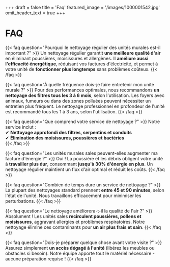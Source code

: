 +++
draft = false
title = 'Faq'
featured_image = '/images/1000001542.jpg'
omit_header_text = true
+++

# FAQ 

{{< faq question="Pourquoi le nettoyage régulier des unités murales est-il important ?" >}}
Un nettoyage régulier garantit **une meilleure qualité d'air** en éliminant poussières, moisissures et allergènes. Il **améliore aussi l'efficacité énergétique**, réduisant vos factures d'électricité, et permet à votre unité de **fonctionner plus longtemps** sans problèmes coûteux.
{{< /faq >}}

{{< faq question="À quelle fréquence dois-je faire entretenir mon unité murale ?" >}}
Pour des performances optimales, nous recommandons **un nettoyage des filtres tous les 3 à 6 mois**, selon l'utilisation. Les foyers avec animaux, fumeurs ou dans des zones polluées peuvent nécessiter un entretien plus fréquent. Le nettoyage professionnel en profondeur de l'unité est recommandé tous les 1 à 3 ans, selon l'utilisation.
{{< /faq >}}

{{< faq question="Que comprend votre service de nettoyage ?" >}}
Notre service inclut :  
✔ **Nettoyage approfondi des filtres, serpentins et conduits**  
✔ **Élimination des moisissures, poussières et bactéries**  
{{< /faq >}}

{{< faq question="Les unités murales sales peuvent-elles augmenter ma facture d'énergie ?" >}}
Oui ! La poussière et les débris obligent votre unité à **travailler plus dur**, consommant **jusqu'à 30% d'énergie en plus**. Un nettoyage régulier maintient un flux d'air optimal et réduit les coûts.
{{< /faq >}}

{{< faq question="Combien de temps dure un service de nettoyage ?" >}}
La plupart des nettoyages standard prennent **entre 45 et 90 minutes**, selon l'état de l'unité. Nous travaillons efficacement pour minimiser les perturbations.
{{< /faq >}}

{{< faq question="Le nettoyage améliorera-t-il la qualité de l'air ?" >}}
Absolument ! Les unités sales **recirculent poussières, pollens et moisissures**, aggravant allergies et problèmes respiratoires. Notre nettoyage élimine ces contaminants pour **un air plus frais et sain**.
{{< /faq >}}

{{< faq question="Dois-je préparer quelque chose avant votre visite ?" >}}
Assurez simplement **un accès dégagé à l'unité** (libérez les meubles ou obstacles si besoin). Notre équipe apporte tout le matériel nécessaire - aucune préparation requise !
{{< /faq >}}